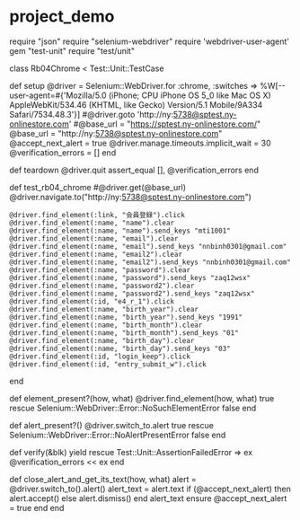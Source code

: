project_demo
============
require "json"
require "selenium-webdriver"
require 'webdriver-user-agent'
gem "test-unit"
require "test/unit"

class Rb04Chrome < Test::Unit::TestCase

  def setup
    @driver = Selenium::WebDriver.for :chrome, :switches => %W[--user-agent=#{'Mozilla/5.0 (iPhone; CPU iPhone OS 5_0 like Mac OS X) AppleWebKit/534.46 (KHTML, like Gecko) Version/5.1 Mobile/9A334 Safari/7534.48.3'}]
    #@driver.goto 'http://ny:5738@sptest.ny-onlinestore.com'
    #@base_url = "https://sptest.ny-onlinestore.com/"
    @base_url = "http://ny:5738@sptest.ny-onlinestore.com"
    @accept_next_alert = true
    @driver.manage.timeouts.implicit_wait = 30
    @verification_errors = []
  end
  
  def teardown
    @driver.quit
    assert_equal [], @verification_errors
  end
  
  def test_rb04_chrome
    #@driver.get(@base_url)
    @driver.navigate.to("http://ny:5738@sptest.ny-onlinestore.com")

    @driver.find_element(:link, "会員登録").click
    @driver.find_element(:name, "name").clear
    @driver.find_element(:name, "name").send_keys "mti1001"
    @driver.find_element(:name, "email").clear
    @driver.find_element(:name, "email").send_keys "nnbinh0301@gmail.com"
    @driver.find_element(:name, "email2").clear
    @driver.find_element(:name, "email2").send_keys "nnbinh0301@gmail.com"
    @driver.find_element(:name, "password").clear
    @driver.find_element(:name, "password").send_keys "zaq12wsx"
    @driver.find_element(:name, "password2").clear
    @driver.find_element(:name, "password2").send_keys "zaq12wsx"
    @driver.find_element(:id, "e4_r_1").click
    @driver.find_element(:name, "birth_year").clear
    @driver.find_element(:name, "birth_year").send_keys "1991"
    @driver.find_element(:name, "birth_month").clear
    @driver.find_element(:name, "birth_month").send_keys "01"
    @driver.find_element(:name, "birth_day").clear
    @driver.find_element(:name, "birth_day").send_keys "03"
    @driver.find_element(:id, "login_keep").click
    @driver.find_element(:id, "entry_submit_w").click
  end
  
  def element_present?(how, what)
    @driver.find_element(how, what)
    true
  rescue Selenium::WebDriver::Error::NoSuchElementError
    false
  end
  
  def alert_present?()
    @driver.switch_to.alert
    true
  rescue Selenium::WebDriver::Error::NoAlertPresentError
    false
  end
  
  def verify(&blk)
    yield
  rescue Test::Unit::AssertionFailedError => ex
    @verification_errors << ex
  end
  
  def close_alert_and_get_its_text(how, what)
    alert = @driver.switch_to().alert()
    alert_text = alert.text
    if (@accept_next_alert) then
      alert.accept()
    else
      alert.dismiss()
    end
    alert_text
  ensure
    @accept_next_alert = true
  end
end
